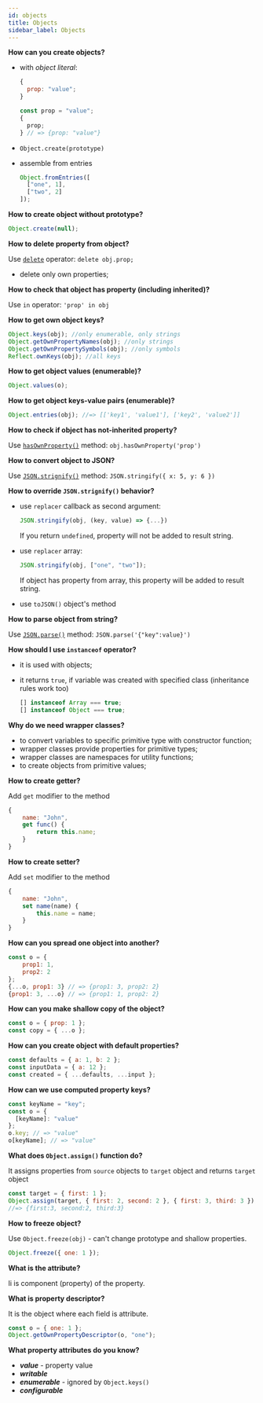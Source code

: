 ```yaml
---
id: objects
title: Objects
sidebar_label: Objects
---
```


**How can you create objects?**

- with _object literal_:

  ```javascript
  {
    prop: "value";
  }
  ```

  ```javascript
  const prop = "value";
  {
    prop;
  } // => {prop: "value"}
  ```

* `Object.create(prototype)`

* assemble from entries

  ```javascript
  Object.fromEntries([
    ["one", 1],
    ["two", 2]
  ]);
  ```

**How to create object without prototype?**

```javascript
Object.create(null);
```

**How to delete property from object?**

Use [`delete`](https://developer.mozilla.org/en-US/docs/Web/JavaScript/Reference/Operators/delete) operator: `delete obj.prop;`

- delete only own properties;

**How to check that object has property (including inherited)?**

Use `in` operator: `'prop' in obj`

**How to get own object keys?**

```javascript
Object.keys(obj); //only enumerable, only strings
Object.getOwnPropertyNames(obj); //only strings
Object.getOwnPropertySymbols(obj); //only symbols
Reflect.ownKeys(obj); //all keys
```

**How to get object values (enumerable)?**

```javascript
Object.values(o);
```

**How to get object keys-value pairs (enumerable)?**

```javascript
Object.entries(obj); //=> [['key1', 'value1'], ['key2', 'value2']]
```

**How to check if object has not-inherited property?**

Use [`hasOwnProperty()`](https://developer.mozilla.org/en-US/docs/Web/JavaScript/Reference/Global_Objects/Object/hasOwnProperty) method: `obj.hasOwnProperty('prop')`

**How to convert object to JSON?**

Use [`JSON.strignify()`](https://developer.mozilla.org/en-US/docs/Web/JavaScript/Reference/Global_Objects/JSON/stringify) method: `JSON.stringify({ x: 5, y: 6 })`

**How to override `JSON.strignify()` behavior?**

- use `replacer` callback as second argument:

  ```javascript
  JSON.stringify(obj, (key, value) => {...})
  ```

  If you return `undefined`, property will not be added to result string.

- use `replacer` array:

  ```javascript
  JSON.stringify(obj, ["one", "two"]);
  ```

  If object has property from array, this property will be added to result string.

- use `toJSON()` object's method

**How to parse object from string?**

Use [`JSON.parse()`](https://developer.mozilla.org/en-US/docs/Web/JavaScript/Reference/Global_Objects/JSON/parse) method: `JSON.parse('{"key":value}')`

**How should I use `instanceof` operator?**

- it is used with objects;

- it returns `true`, if variable was created with specified class (inheritance rules work too)

  ```javascript
  [] instanceof Array === true;
  [] instanceof Object === true;
  ```

**Why do we need wrapper classes?**

- to convert variables to specific primitive type with constructor function;
- wrapper classes provide properties for primitive types;
- wrapper classes are namespaces for utility functions;
- to create objects from primitive values;

**How to create getter?**

Add `get` modifier to the method

```javascript
{
    name: "John",
    get func() {
        return this.name;
    }
}
```

**How to create setter?**

Add `set` modifier to the method

```javascript
{
    name: "John",
    set name(name) {
        this.name = name;
    }
}
```

**How can you spread one object into another?**

```javascript
const o = {
	prop1: 1,
	prop2: 2
};
{...o, prop1: 3} // => {prop1: 3, prop2: 2}
{prop1: 3, ...o} // => {prop1: 1, prop2: 2}
```

**How can you make shallow copy of the object?**

```javascript
const o = { prop: 1 };
const copy = { ...o };
```

**How can you create object with default properties?**

```javascript
const defaults = { a: 1, b: 2 };
const inputData = { a: 12 };
const created = { ...defaults, ...input };
```

**How can we use computed property keys?**

```javascript
const keyName = "key";
const o = {
  [keyName]: "value"
};
o.key; // => "value"
o[keyName]; // => "value"
```

**What does `Object.assign()` function do?**

It assigns properties from `source` objects to `target` object and returns `target` object

```javascript
const target = { first: 1 };
Object.assign(target, { first: 2, second: 2 }, { first: 3, third: 3 });
//=> {first:3, second:2, third:3}
```

**How to freeze object?**

Use `Object.freeze(obj)` - can't change prototype and shallow properties.

```javascript
Object.freeze({ one: 1 });
```

**What is the attribute?**

Ii is component (property) of the property.

**What is property descriptor?**

It is the object where each field is attribute.

```javascript
const o = { one: 1 };
Object.getOwnPropertyDescriptor(o, "one");
```

**What property attributes do you know?**

- **_value_** - property value
- **_writable_**
- **_enumerable_** - ignored by `Object.keys()`
- **_configurable_**
